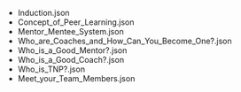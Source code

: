 - Induction.json
- Concept_of_Peer_Learning.json
- Mentor_Mentee_System.json
- Who_are_Coaches_and_How_Can_You_Become_One?.json
- Who_is_a_Good_Mentor?.json
- Who_is_a_Good_Coach?.json
- Who_is_TNP?.json
- Meet_your_Team_Members.json
